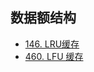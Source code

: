 ## 数据额结构

- [146. LRU缓存](https://github.com/gooohlan/leetcode/blob/master/DataStructure/146.go)
- [460. LFU 缓存](https://github.com/gooohlan/leetcode/blob/master/DataStructure/460.go)